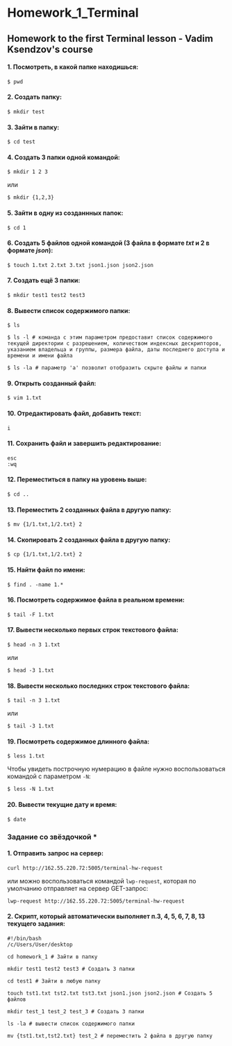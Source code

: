 # Homework_1_Terminal

## Homework to the first Terminal lesson - Vadim Ksendzov's course


#### 1. Посмотреть, в какой папке находишься:
    $ pwd
    
#### 2. Создать папку:
    $ mkdir test
    
#### 3. Зайти в папку:
    $ cd test
    
#### 4. Создать 3 папки одной командой:
    $ mkdir 1 2 3
    
или

    $ mkdir {1,2,3}

#### 5. Зайти в одну из созданнных папок:
    $ cd 1

#### 6. Создать 5 файлов одной командой (3 файла в формате *txt* и 2 в формате *json*):
    $ touch 1.txt 2.txt 3.txt json1.json json2.json

#### 7. Создать ещё 3 папки:
    $ mkdir test1 test2 test3

#### 8. Вывести список содержимого папки:
    $ ls

    $ ls -l # команда с этим параметром предоставит список содержимого текущей директории с разрешением, количеством индексных дескрипторов, указанием владельца и группы, размера файла, даты последнего доступа и времени и имени файла

    $ ls -la # параметр 'a' позволит отобразить скрыте файлы и папки

#### 9. Открыть созданный файл:
    $ vim 1.txt

#### 10. Отредактировать файл, добавить текст:
    i

#### 11. Сохранить файл и завершить редактирование:
    esc
    :wq

#### 12. Переместиться в папку на уровень выше: 
    $ cd ..

#### 13. Переместить 2 созданных файла в другую папку:
    $ mv {1/1.txt,1/2.txt} 2

#### 14. Скопировать 2 созданных файла в другую папку:
    $ cp {1/1.txt,1/2.txt} 2

#### 15. Найти файл по имени:
    $ find . -name 1.*

#### 16. Посмотреть содержимое файла в реальном времени:
    $ tail -F 1.txt

#### 17. Вывести несколько первых строк текстового файла:
    $ head -n 3 1.txt
или

    $ head -3 1.txt

#### 18. Вывести несколько последних строк текстового файла:
    $ tail -n 3 1.txt
или

    $ tail -3 1.txt

#### 19. Посмотреть содержимое длинного файла:
    $ less 1.txt

Чтобы увидеть построчную нумерацию в файле нужно воспользоваться командой с параметром `-N`:

    $ less -N 1.txt

#### 20. Вывести текущие дату и время:
    $ date

### Задание со звёздочкой *

#### 1. Отправить запрос на сервер:
    curl http://162.55.220.72:5005/terminal-hw-request

или можно воспользоваться командой `lwp-request`, которая по умолчанию отправляет на сервер GET-запрос:

    lwp-request http://162.55.220.72:5005/terminal-hw-request

#### 2. Скрипт, который автоматически выполняет п.3, 4, 5, 6, 7, 8, 13 текущего задания:
    #!/bin/bash
    /c/Users/User/desktop

    cd homework_1 # Зайти в папку

    mkdir test1 test2 test3 # Создать 3 папки

    cd test1 # Зайти в любую папку

    touch tst1.txt tst2.txt tst3.txt json1.json json2.json # Создать 5 файлов 

    mkdir test_1 test_2 test_3 # Создать 3 папки

    ls -la # вывести список содержимого папки

    mv {tst1.txt,tst2.txt} test_2 # переместить 2 файла в другую папку
